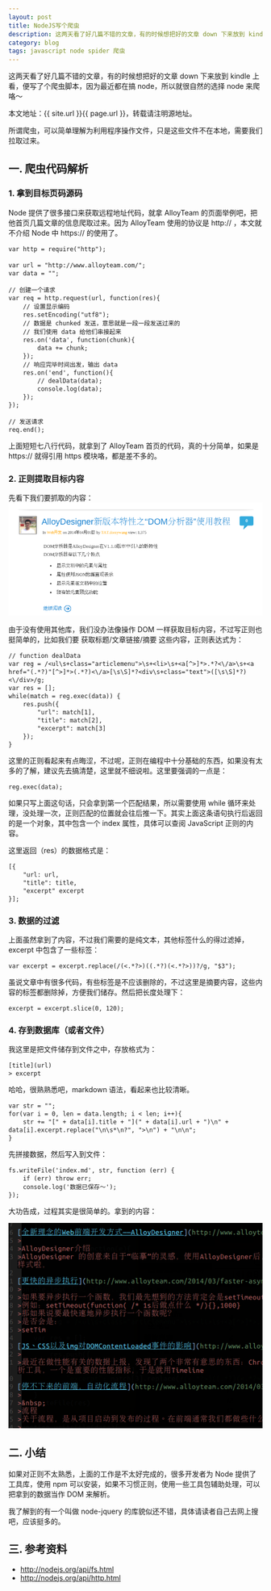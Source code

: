 ```yaml
---
layout: post
title: NodeJS写个爬虫
description: 这两天看了好几篇不错的文章，有的时候想把好的文章 down 下来放到 kindle 上看，便写了个爬虫脚本，因为最近都在搞 node，所以就很自然的选择 node 来爬咯～
category: blog
tags: javascript node spider 爬虫
---
```


这两天看了好几篇不错的文章，有的时候想把好的文章 down 下来放到 kindle 上看，便写了个爬虫脚本，因为最近都在搞 node，所以就很自然的选择 node 来爬咯～

本文地址：{{ site.url }}{{ page.url }}，转载请注明源地址。

所谓爬虫，可以简单理解为利用程序操作文件，只是这些文件不在本地，需要我们拉取过来。

## 一. 爬虫代码解析

### 1. 拿到目标页码源码

Node 提供了很多接口来获取远程地址代码，就拿 AlloyTeam 的页面举例吧，把他首页几篇文章的信息爬取过来。因为 AlloyTeam 使用的协议是 http:// ，本文就不介绍 Node 中 https:// 的使用了。

    var http = require("http");
    
    var url = "http://www.alloyteam.com/";
    var data = "";
    
    // 创建一个请求
    var req = http.request(url, function(res){
        // 设置显示编码
        res.setEncoding("utf8");
        // 数据是 chunked 发送，意思就是一段一段发送过来的
        // 我们使用 data 给他们串接起来
        res.on('data', function(chunk){
            data += chunk;
        });
        // 响应完毕时间出发，输出 data
        res.on('end', function(){
            // dealData(data);
            console.log(data);
        });
    });
    
    // 发送请求
    req.end();

上面短短七八行代码，就拿到了 AlloyTeam 首页的代码，真的十分简单，如果是 https:// 就得引用 https 模块咯，都是差不多的。

### 2. 正则提取目标内容

先看下我们要抓取的内容：
![alloyteam](/images/blog-article-images/blog/spider-alloyteam.png)

由于没有使用其他库，我们没办法像操作 DOM 一样获取目标内容，不过写正则也挺简单的，比如我们要 获取标题/文章链接/摘要 这些内容，正则表达式为：

    // function dealData
    var reg = /<ul\s+class="articlemenu">\s+<li>\s+<a[^>]*>.*?<\/a>\s+<a href="(.*?)"[^>]*>(.*?)<\/a>[\s\S]*?<div\s+class="text">([\s\S]*?)<\/div>/g;
    var res = [];
    while(match = reg.exec(data)) {
        res.push({
            "url": match[1],
            "title": match[2],
            "excerpt": match[3]
        });
    }


这里的正则看起来有点晦涩，不过呢，正则在编程中十分基础的东西，如果没有太多的了解，建议先去搞清楚，这里就不细说啦。这里要强调的一点是：

    reg.exec(data);

如果只写上面这句话，只会拿到第一个匹配结果，所以需要使用 while 循环来处理，没处理一次，正则匹配的位置就会往后推一下。其实上面这条语句执行后返回的是一个对象，其中包含一个 index 属性，具体可以查阅 JavaScript 正则的内容。

这里返回（res）的数据格式是：

    [{
        "url: url,
        "title": title,
        "excerpt" excerpt
    }];

### 3. 数据的过滤

上面虽然拿到了内容，不过我们需要的是纯文本，其他标签什么的得过滤掉，excerpt 中包含了一些标签：

    var excerpt = excerpt.replace(/(<.*?>)((.*?)(<.*?>))?/g, "$3");

虽说文章中有很多代码，有些标签是不应该删除的，不过这里是摘要内容，这些内容的标签都删除掉，方便我们储存。然后把长度处理下：

    excerpt = excerpt.slice(0, 120);

### 4. 存到数据库（或者文件）

我这里是把文件储存到文件之中，存放格式为：

    [title](url)
    > excerpt

哈哈，很熟熟悉吧，markdown 语法，看起来也比较清晰。

    var str = "";
    for(var i = 0, len = data.length; i < len; i++){
        str += "[" + data[i].title + "](" + data[i].url + ")\n" + data[i].excerpt.replace("\n\s*\n?", ">\n") + "\n\n";
    }

先拼接数据，然后写入到文件：

    fs.writeFile('index.md', str, function (err) {
        if (err) throw err;
        console.log('数据已保存～');
    });

大功告成，过程其实是很简单的。拿到的内容：

![alloyteam](/images/blog-article-images/blog/spider-alloyteam-res.png)


## 二. 小结

如果对正则不太熟悉，上面的工作是不太好完成的，很多开发者为 Node 提供了工具库，使用 npm 可以安装，如果不习惯正则，使用一些工具包辅助处理，可以把拿到的数据当作 DOM 来解析。

我了解到的有一个叫做 node-jquery 的库貌似还不错，具体请读者自己去网上搜吧，应该挺多的。

## 三. 参考资料

- <http://nodejs.org/api/fs.html>
- <http://nodejs.org/api/http.html>








